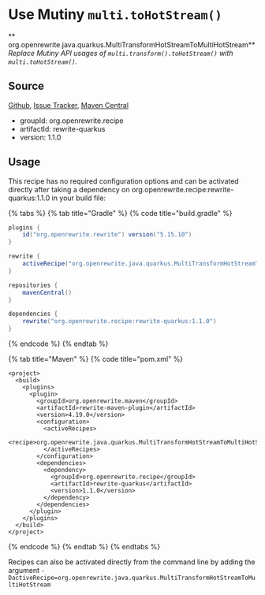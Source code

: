 # Use Mutiny `multi.toHotStream()`

** org.openrewrite.java.quarkus.MultiTransformHotStreamToMultiHotStream**
_Replace Mutiny API usages of `multi.transform().toHotStream()` with `multi.toHotStream()`._

## Source

[Github](https://github.com/openrewrite/rewrite-quarkus), [Issue Tracker](https://github.com/openrewrite/rewrite-quarkus/issues), [Maven Central](https://search.maven.org/artifact/org.openrewrite.recipe/rewrite-quarkus/1.1.0/jar)

* groupId: org.openrewrite.recipe
* artifactId: rewrite-quarkus
* version: 1.1.0


## Usage

This recipe has no required configuration options and can be activated directly after taking a dependency on org.openrewrite.recipe:rewrite-quarkus:1.1.0 in your build file:

{% tabs %}
{% tab title="Gradle" %}
{% code title="build.gradle" %}
```groovy
plugins {
    id("org.openrewrite.rewrite") version("5.15.10")
}

rewrite {
    activeRecipe("org.openrewrite.java.quarkus.MultiTransformHotStreamToMultiHotStream")
}

repositories {
    mavenCentral()
}

dependencies {
    rewrite("org.openrewrite.recipe:rewrite-quarkus:1.1.0")
}
```
{% endcode %}
{% endtab %}

{% tab title="Maven" %}
{% code title="pom.xml" %}
```markup
<project>
  <build>
    <plugins>
      <plugin>
        <groupId>org.openrewrite.maven</groupId>
        <artifactId>rewrite-maven-plugin</artifactId>
        <version>4.19.0</version>
        <configuration>
          <activeRecipes>
            <recipe>org.openrewrite.java.quarkus.MultiTransformHotStreamToMultiHotStream</recipe>
          </activeRecipes>
        </configuration>
        <dependencies>
          <dependency>
            <groupId>org.openrewrite.recipe</groupId>
            <artifactId>rewrite-quarkus</artifactId>
            <version>1.1.0</version>
          </dependency>
        </dependencies>
      </plugin>
    </plugins>
  </build>
</project>
```
{% endcode %}
{% endtab %}
{% endtabs %}

Recipes can also be activated directly from the command line by adding the argument `-DactiveRecipe=org.openrewrite.java.quarkus.MultiTransformHotStreamToMultiHotStream`
